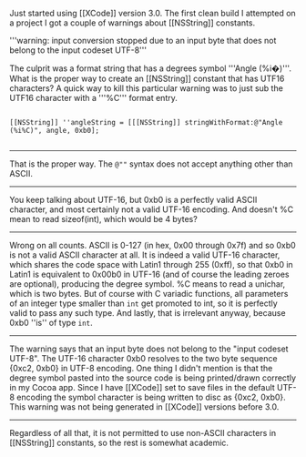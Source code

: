 Just started using [[XCode]] version 3.0. The first clean build I attempted on a project I got a couple of warnings about [[NSString]] constants.

'''warning: input conversion stopped due to an input byte that does not belong to the input codeset UTF-8'''

The culprit was a format string that has a degrees symbol '''Angle (%i�)'''. What is the proper way to create an [[NSString]] constant that has UTF16 characters? A quick way to kill this particular warning was to just sub the UTF16 character with a '''%C''' format entry.

<code>
[[NSString]] ''angleString = [[[NSString]] stringWithFormat:@"Angle (%i%C)", angle, 0xb0];

</code>

----
That is the proper way. The <code>@""</code> syntax does not accept anything other than ASCII.

----

You keep talking about UTF-16, but 0xb0 is a perfectly valid ASCII character, and most certainly not a valid UTF-16 encoding.  And doesn't %C mean to read sizeof(int), which would be 4 bytes?

----
Wrong on all counts. ASCII is 0-127 (in hex, 0x00 through 0x7f) and so 0xb0 is not a valid ASCII character at all. It is indeed a valid UTF-16 character, which shares the code space with Latin1 through 255 (0xff), so that 0xb0 in Latin1 is equivalent to 0x00b0 in UTF-16 (and of course the leading zeroes are optional), producing the degree symbol. %C means to read a unichar, which is two bytes. But of course with C variadic functions, all parameters of an integer type smaller than <code>int</code> get promoted to int, so it is perfectly valid to pass any such type. And lastly, that is irrelevant anyway, because 0xb0 ''is'' of type <code>int</code>.

----

The warning says that an input byte does not belong to the "input codeset UTF-8". The UTF-16 character 0xb0 resolves to the two byte sequence {0xc2, 0xb0} in UTF-8 encoding. One thing I didn't mention is that the degree symbol pasted into the source code is being printed/drawn correctly in my Cocoa app. Since I have [[XCode]] set to save files in the default UTF-8 encoding the symbol character is being written to disc as {0xc2, 0xb0}. This warning was not being generated in [[XCode]] versions before 3.0. 

----
Regardless of all that, it is not permitted to use non-ASCII characters in [[NSString]] constants, so the rest is somewhat academic.